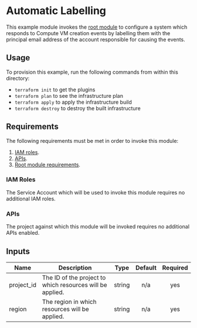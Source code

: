 # Automatic Labelling

This example module invokes the [root module][root-module] to configure a system
which responds to Compute VM creation events by labelling them with the
principal email address of the account responsible for causing the events.

## Usage

To provision this example, run the following commands from within this directory:

- `terraform init` to get the plugins
- `terraform plan` to see the infrastructure plan
- `terraform apply` to apply the infrastructure build
- `terraform destroy` to destroy the built infrastructure

## Requirements

The following requirements must be met in order to invoke this module:

1. [IAM roles](#iam-roles).
1. [APIs](#apis).
1. [Root module requirements][root-module-requirements].

### IAM Roles

The Service Account which will be used to invoke this module requires no additional IAM roles.

### APIs

The project against which this module will be invoked requires no additional APIs enabled.

[^]: (autogen_docs_start)

## Inputs

| Name | Description | Type | Default | Required |
|------|-------------|:----:|:-----:|:-----:|
| project\_id | The ID of the project to which resources will be applied. | string | n/a | yes |
| region | The region in which resources will be applied. | string | n/a | yes |

[^]: (autogen_docs_end)

[root-module]: ../..
[root-module-requirements]: ../../README.md#requirements
